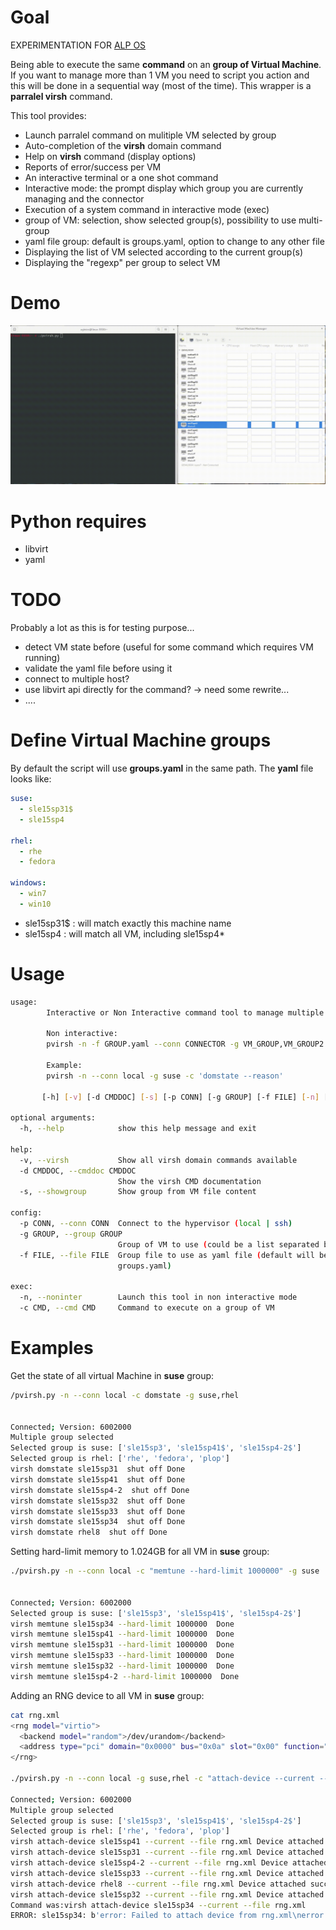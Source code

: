 # Goal

EXPERIMENTATION FOR [ALP OS](https://documentation.suse.com/alp/all/)

Being able to execute the same **command** on an **group of Virtual Machine**.
If you want to manage more than 1 VM you need to script you action and this will
be done in a sequential way (most of the time). 
This wrapper is a **parralel virsh** command.

This tool provides:
* Launch parralel command on mulitiple VM selected by group
* Auto-completion of the **virsh** domain command
* Help on **virsh** command (display options)
* Reports of error/success per VM
* An interactive terminal or a one shot command
* Interactive mode: the prompt display which group you are currently managing and the connector
* Execution of a system command in interactive mode (exec)
* group of VM: selection, show selected group(s), possibility to use multi-group
* yaml file group: default is groups.yaml, option to change to any other file
* Displaying the list of VM selected according to the current group(s)
* Displaying the "regexp" per group to select VM

# Demo

![image](https://github.com/aginies/pvirsh/blob/5873dbd6c597cd41552a8d79607d2f4aea0daed7/demo_pvirsh.gif)

# Python requires

* libvirt
* yaml

# TODO

Probably a lot as this is for testing purpose...
* detect VM state before (useful for some command which requires VM running)
* validate the yaml file before using it
* connect to multiple host?
* use libvirt api directly for the command? -> need some rewrite...
* ....

# Define Virtual Machine groups

By default the script will use **groups.yaml** in the same path.
The **yaml** file looks like:

```yaml
suse:
  - sle15sp31$
  - sle15sp4

rhel:
  - rhe
  - fedora

windows:
  - win7
  - win10
```

* sle15sp31$ : will match exactly this machine name
* sle15sp4 : will match all VM, including sle15sp4*

# Usage

```bash
usage: 
        Interactive or Non Interactive command tool to manage multiple VM at the same Time

        Non interactive:
        pvirsh -n -f GROUP.yaml --conn CONNECTOR -g VM_GROUP,VM_GROUP2 -c 'CMD CMD_OPTION'

        Example:
        pvirsh -n --conn local -g suse -c 'domstate --reason'
        
       [-h] [-v] [-d CMDDOC] [-s] [-p CONN] [-g GROUP] [-f FILE] [-n] [-c CMD]

optional arguments:
  -h, --help            show this help message and exit

help:
  -v, --virsh           Show all virsh domain commands available
  -d CMDDOC, --cmddoc CMDDOC
                        Show the virsh CMD documentation
  -s, --showgroup       Show group from VM file content

config:
  -p CONN, --conn CONN  Connect to the hypervisor (local | ssh)
  -g GROUP, --group GROUP
                        Group of VM to use (could be a list separated by ,)
  -f FILE, --file FILE  Group file to use as yaml file (default will be
                        groups.yaml)

exec:
  -n, --noninter        Launch this tool in non interactive mode
  -c CMD, --cmd CMD     Command to execute on a group of VM
```

# Examples

Get the state of all virtual Machine in **suse** group:

```bash
/pvirsh.py -n --conn local -c domstate -g suse,rhel


Connected; Version: 6002000
Multiple group selected
Selected group is suse: ['sle15sp3', 'sle15sp41$', 'sle15sp4-2$']
Selected group is rhel: ['rhe', 'fedora', 'plop']
virsh domstate sle15sp31  shut off Done
virsh domstate sle15sp41  shut off Done
virsh domstate sle15sp4-2  shut off Done
virsh domstate sle15sp32  shut off Done
virsh domstate sle15sp33  shut off Done
virsh domstate sle15sp34  shut off Done
virsh domstate rhel8  shut off Done
```

Setting hard-limit memory to 1.024GB for all VM in **suse** group:

```bash
./pvirsh.py -n --conn local -c "memtune --hard-limit 1000000" -g suse


Connected; Version: 6002000
Selected group is suse: ['sle15sp3', 'sle15sp41$', 'sle15sp4-2$']
virsh memtune sle15sp34 --hard-limit 1000000  Done
virsh memtune sle15sp41 --hard-limit 1000000  Done
virsh memtune sle15sp31 --hard-limit 1000000  Done
virsh memtune sle15sp33 --hard-limit 1000000  Done
virsh memtune sle15sp32 --hard-limit 1000000  Done
virsh memtune sle15sp4-2 --hard-limit 1000000  Done
```

Adding an RNG device to all VM in **suse** group:
```bash
cat rng.xml 
<rng model="virtio">
  <backend model="random">/dev/urandom</backend>
  <address type="pci" domain="0x0000" bus="0x0a" slot="0x00" function="0x0"/>
</rng>

./pvirsh.py -n --conn local -g suse,rhel -c "attach-device --current --file rng.xml"

Connected; Version: 6002000
Multiple group selected
Selected group is suse: ['sle15sp3', 'sle15sp41$', 'sle15sp4-2$']
Selected group is rhel: ['rhe', 'fedora', 'plop']
virsh attach-device sle15sp41 --current --file rng.xml Device attached successfully Done
virsh attach-device sle15sp31 --current --file rng.xml Device attached successfully Done
virsh attach-device sle15sp4-2 --current --file rng.xml Device attached successfully Done
virsh attach-device sle15sp33 --current --file rng.xml Device attached successfully Done
virsh attach-device rhel8 --current --file rng.xml Device attached successfully Done
virsh attach-device sle15sp32 --current --file rng.xml Device attached successfully Done
Command was:virsh attach-device sle15sp34 --current --file rng.xml
ERROR: sle15sp34: b'error: Failed to attach device from rng.xml\nerror: unsupported configuration: a device with the same address already exists \n'
```
